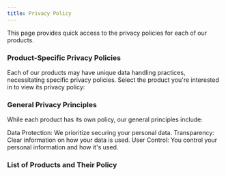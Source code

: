 ```yaml
---
title: Privacy Policy
---
```


This page provides quick access to the privacy policies for each of our products.

### Product-Specific Privacy Policies

Each of our products may have unique data handling practices, necessitating specific privacy policies. Select the product you're interested in to view its privacy policy:

### General Privacy Principles

While each product has its own policy, our general principles include:

Data Protection: We prioritize securing your personal data.
Transparency: Clear information on how your data is used.
User Control: You control your personal information and how it's used.

### List of Products and Their Policy